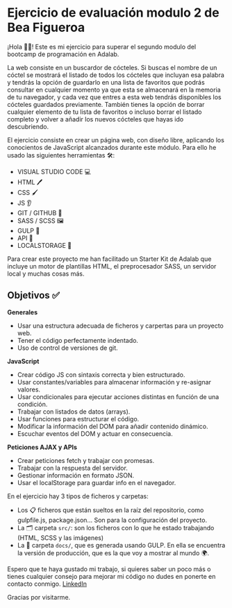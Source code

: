 # Ejercicio de evaluación modulo 2 de Bea Figueroa

¡Hola 👋🏽! Este es mi ejercicio para superar el segundo modulo del bootcamp de programación en Adalab.

La web consiste en un buscardor de cócteles. Si buscas el nombre de un cóctel se mostrará el listado de todos los cócteles que incluyan esa palabra y tendrás la opción de guardarlo en una lista de favoritos que podrás consultar en cualquier momento ya que esta se almacenará en la memoria de tu navegador, y cada vez que entres a esta web tendrás disponibles los cócteles guardados previamente. También tienes la opción de borrar cualquier elemento de tu lista de favoritos o incluso borrar el listado completo y volver a añadir los nuevos cócteles que hayas ido descubriendo.

El ejercicio consiste en crear un página web, con diseño libre, aplicando los conocientos de JavaScript alcanzados durante este módulo. Para ello he usado las siguientes herramientas 🛠️:

- VISUAL STUDIO CODE 💻
- HTML 🖊️
- CSS 🖌️
- JS 👂
- GIT / GITHUB 🌳
- SASS / SCSS 🖼️
- GULP 🤖
- API 🔎
- LOCALSTORAGE 💾

Para crear este proyecto me han facilitado un Starter Kit de Adalab que incluye un motor de plantillas HTML, el preprocesador SASS, un servidor local y muchas cosas más.

## Objetivos ✅

**Generales**

- Usar una estructura adecuada de ficheros y carpertas para un proyecto web.
- Tener el código perfectamente indentado.
- Uso de control de versiones de git.

**JavaScript**

- Crear código JS con sintaxis correcta y bien estructurado.
- Usar constantes/variables para almacenar información y re-asignar valores.
- Usar condicionales para ejecutar acciones distintas en función de una condición.
- Trabajar con listados de datos (arrays).
- Usar funciones para estructurar el código.
- Modificar la información del DOM para añadir contenido dinámico.
- Escuchar eventos del DOM y actuar en consecuencia.

**Peticiones AJAX y APIs**

- Crear peticiones fetch y trabajar con promesas.
- Trabajar con la respuesta del servidor.
- Gestionar información en formato JSON.
- Usar el localStorage para guardar info en el navegador.

En el ejercicio hay 3 tipos de ficheros y carpetas:

- Los 📋 ficheros que están sueltos en la raíz del repositorio, como gulpfile.js, package.json... Son para la configuración del proyecto.
- La 🗂️ carpeta `src/`: son los ficheros con lo que he estado trabajando (HTML, SCSS y las imágenes)
- La 📂 carpeta `docs/`, que es generada usando GULP. En ella se encuentra la versión de producción, que es la que voy a mostrar al mundo 🌍.

Espero que te haya gustado mi trabajo, si quieres saber un poco más o tienes cualquier consejo para mejorar mi código no dudes en ponerte en contacto conmigo. [LinkedIn](https://www.linkedin.com/in/bea-figueroa/)

Gracias por visitarme.
